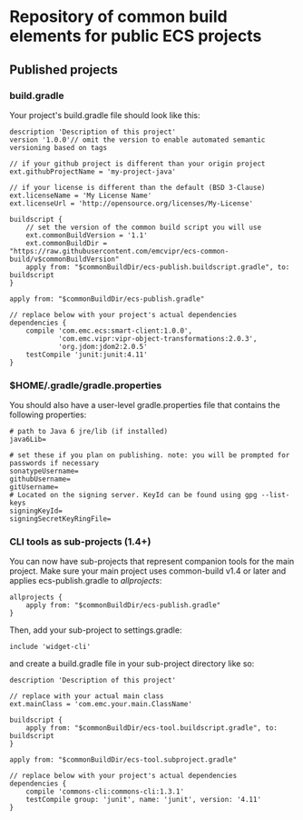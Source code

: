 Repository of common build elements for public ECS projects
===

Published projects
---

### build.gradle

Your project's build.gradle file should look like this:

    description 'Description of this project'
    version '1.0.0'// omit the version to enable automated semantic versioning based on tags

    // if your github project is different than your origin project
    ext.githubProjectName = 'my-project-java'

    // if your license is different than the default (BSD 3-Clause)
    ext.licenseName = 'My License Name'
    ext.licenseUrl = 'http://opensource.org/licenses/My-License'

    buildscript {
        // set the version of the common build script you will use
        ext.commonBuildVersion = '1.1'
        ext.commonBuildDir = "https://raw.githubusercontent.com/emcvipr/ecs-common-build/v$commonBuildVersion"
        apply from: "$commonBuildDir/ecs-publish.buildscript.gradle", to: buildscript
    }

    apply from: "$commonBuildDir/ecs-publish.gradle"

    // replace below with your project's actual dependencies
    dependencies {
        compile 'com.emc.ecs:smart-client:1.0.0',
                'com.emc.vipr:vipr-object-transformations:2.0.3',
                'org.jdom:jdom2:2.0.5'
        testCompile 'junit:junit:4.11'
    }

### $HOME/.gradle/gradle.properties

You should also have a user-level gradle.properties file that contains the following properties:

    # path to Java 6 jre/lib (if installed)
    java6Lib=
    
    # set these if you plan on publishing. note: you will be prompted for passwords if necessary
    sonatypeUsername=
    githubUsername=
    gitUsername=
    # Located on the signing server. KeyId can be found using gpg --list-keys
    signingKeyId=
    signingSecretKeyRingFile=

### CLI tools as sub-projects (1.4+)

You can now have sub-projects that represent companion tools for the main project. Make sure your main project uses
common-build v1.4 or later and applies ecs-publish.gradle to *allprojects*:

    allprojects {
        apply from: "$commonBuildDir/ecs-publish.gradle"
    }

Then, add your sub-project to settings.gradle:

    include 'widget-cli'
    
and create a build.gradle file in your sub-project directory like so:

    description 'Description of this project'
    
    // replace with your actual main class
    ext.mainClass = 'com.emc.your.main.ClassName'
    
    buildscript {
        apply from: "$commonBuildDir/ecs-tool.buildscript.gradle", to: buildscript
    }
    
    apply from: "$commonBuildDir/ecs-tool.subproject.gradle"
    
    // replace below with your project's actual dependencies
    dependencies {
        compile 'commons-cli:commons-cli:1.3.1'
        testCompile group: 'junit', name: 'junit', version: '4.11'
    }
